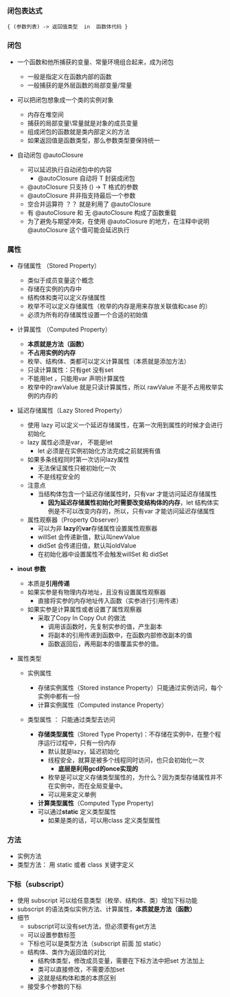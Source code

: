 ### 闭包表达式
`{ (参数列表) -> 返回值类型  in  函数体代码 }  `

### 闭包
- 一个函数和他所捕获的变量、常量环境组合起来，成为闭包
	- 一般是指定义在函数内部的函数
	- 一般捕获的是外层函数的局部变量/常量
- 可以把闭包想象成一个类的实例对象
	- 内存在堆空间
	- 捕获的局部变量\常量就是对象的成员变量
	- 组成闭包的函数就是类内部定义的方法
	- 如果返回值是函数类型，那么参数类型要保持统一

- 自动闭包 @autoClosure
	- 可以延迟执行自动闭包中的内容
      - @autoClosure 自动将 T 封装成闭包
	- @autoClosure 只支持 () -> T 格式的参数
	- @autoClosure 并非指支持最后一个参数
	- 空合并运算符 ？？ 就是利用了 @autoClosure
	- 有 @autoClosure 和 无 @autoClosure 构成了函数重载
	- 为了避免与期望冲突，在使用 @autoClosure 的地方，在注释中说明 @autoClosure 这个值可能会延迟执行  

### 属性
- 存储属性 （Stored Property）
	- 类似于成员变量这个概念
	- 存储在实例的内存中
	- 结构体和类可以定义存储属性
	- 枚举不可以定义存储属性（枚举的内存是用来存放关联值和case 的）
	- 必须为所有的存储属性设置一个合适的初始值
- 计算属性 （Computed Property）
	- **本质就是方法（函数）**
	- **不占用实例的内存**
	- 枚举、结构体、类都可以定义计算属性（本质就是添加方法）
	- 只读计算属性：只有get 没有set
	- 不能用let ，只能用var 声明计算属性
	- 枚举中的rawValue 就是只读计算属性，所以 rawValue 不是不占用枚举实例的内存的

- 延迟存储属性（Lazy Stored Property）
	- 使用 lazy 可以定义一个延迟存储属性，在第一次用到属性的时候才会进行初始化
	- lazy 属性必须是var， 不能是let
		- let 必须是在实例初始化方法完成之前就拥有值
	- 如果多条线程同时第一次访问lazy属性
		- 无法保证属性只被初始化一次
		- 不是线程安全的
	- 注意点
		- 当结构体包含一个延迟存储属性时，只有var 才能访问延迟存储属性
			- **因为延迟存储属性初始化时需要改变结构体的内存**，let 结构体实例是不可以改变内存的，所以，只有var 才能访问延迟存储属性
	- 属性观察器（Property Observer）
		- 可以为非 **lazy**的**var**存储属性设置属性观察器
		- willSet 会传递新值，默认叫newValue
		- didSet 会传递旧值，默认叫oldValue
		- 在初始化器中设置属性不会触发willSet 和 didSet
- **inout 参数**
	- 本质是**引用传递**
	- 如果实参是有物理内存地址，且没有设置属性观察器
		- 直接将实参的内存地址传入函数（实参进行引用传递）
	- 如果实参是计算属性或者设置了属性观察器
		- 采取了Copy In Copy Out 的做法
			- 调用该函数时，先复制实参的值，产生副本
			- 将副本的引用传递到函数中，在函数内部修改副本的值
			- 函数返回后，再用副本的值覆盖实参的值。
- 属性类型
	- 实例属性
		- 存储实例属性（Stored instance Property）只能通过实例访问，每个实例中都有一份
		- 计算实例属性（Computed instance Property）

	- 类型属性  ： 只能通过类型去访问
		- **存储类型属性**（Stored Type Property)：不存储在实例中，在整个程序运行过程中，只有一份内存
			- 默认就是lazy，延迟初始化
			- 线程安全，就算是被多个线程同时访问，也只会初始化一次
				- **底层是利用gcd的once实现的**
			- 枚举是可以定义存储类型属性的，为什么？因为类型存储属性并不在实例中，而在全局变量中。
			- 可以用来定义单例
		- **计算类型属性**（Computed Type Property)
		- 可以通过**static** 定义类型属性
			- 如果是类的话，可以用class 定义类型属性

### 方法
- 实例方法
- 类型方法： 用 static 或者 class 关键字定义


### 下标（subscript）
- 使用 subscript 可以给任意类型（枚举、结构体、类）增加下标功能
- subscript 的语法类似实例方法、计算属性，**本质就是方法（函数）**
- 细节
	- subscript可以没有set方法，但必须要有get方法
	- 可以设置参数标签
	- 下标也可以是类型方法（subscript 前面 加 static）
	- 结构体、类作为返回值的对比
		- 结构体类型，修改成员变量，需要在下标方法中把set 方法加上
		- 类可以直接修改，不需要添加set
		- 这就是结构体和类的本质区别
	- 接受多个参数的下标